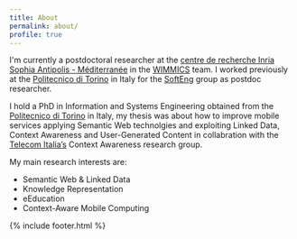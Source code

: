 ```yaml
---
title: About
permalink: about/
profile: true
---
```


I'm currently a postdoctoral researcher at the [centre de recherche Inria Sophia Antipolis - Méditerranée](http://www.inria.fr/centre/sophia) in the [WIMMICS](http://wimmics.inria.fr) team. I worked previously at the [Politecnico di Torino](http://www.polito.it) in Italy for the [SoftEng](http://softeng.polito.it) group as postdoc researcher. 

I hold a PhD in Information and Systems Engineering obtained from the [Politecnico di Torino](http://www.polito.it) in Italy, my thesis was about how to improve mobile services applying Semantic Web technolgies and exploiting Linked Data, Context Awareness and User-Generated Content in collabration with the [Telecom Italia’s](http://www.telecomitalia.com/tit/en/about-us/business/activities/telecom-italia-lab.html) Context Awareness research group.

My main research interests are:

- Semantic Web & Linked Data
- Knowledge Representation
- eEducation
- Context-Aware Mobile Computing

{% include footer.html %}